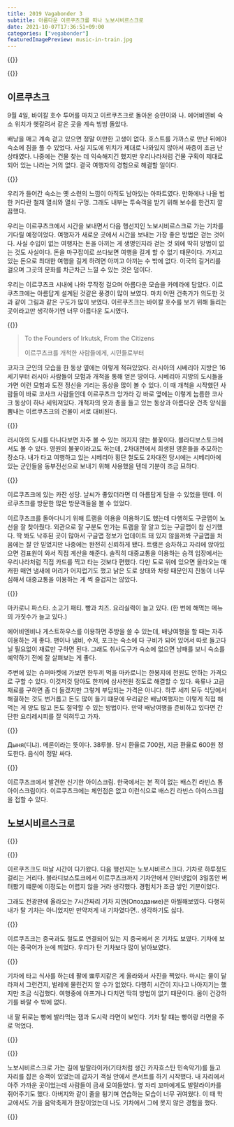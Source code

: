 ```yaml
---
title: 2019 Vagabonder 3
subtitle: 아름다운 이르쿠츠크를 떠나 노보시비르스크로
date: 2021-10-07T17:36:51+09:00
categories: ["vegabonder"]
featuredImagePreview: music-in-train.jpg
---
```


{{<bundle-image name="angara-river.jpg" alt="이르쿠츠크의 앙가라 강" caption="이르쿠츠크의 앙가라 강">}}

{{<bundle-image name="night.jpg" alt="night of Irkutsk" caption="이르쿠츠크의 야경">}}
## 이르쿠츠크

9월 4일, 바이칼 호수 투어를 마치고 이르쿠츠크로 돌아온 승민이와 나.
에어비엔비 숙소 위치가 헷갈려서 같은 곳을 계속 빙빙 돌았다.

배낭을 매고 계속 걷고 있으면 정말 이만한 고생이 없다.
호스트를 가까스로 만난 뒤에야 숙소에 짐을 풀 수 있었다.
사실 지도에 위치가 제대로 나와있지 않아서 짜증이 조금 난 상태였다.
나중에는 건물 찾는 데 익숙해지긴 했지만 우리나라처럼 건물 구획이 제대로 되어 있는 나라는 거의 없다.
결국 여행자의 경험으로 해결할 일이다.

{{<bundle-image name="aisle.jpg" alt="aisle of apartments">}}

우리가 들어간 숙소는 옛 소련의 느낌이 아직도 남아있는 아파트였다.
만화에나 나올 법한 커다란 철제 열쇠와 열쇠 구멍.
그래도 내부는 투숙객을 받기 위해 보수를 한건지 깔끔했다.

우리는 이르쿠츠크에서 시간을 보내면서 다음 행선지인 노보시비르스크로 가는 기차를 기다릴 예정이었다.
여행자가 새로운 곳에서 시간을 보내는 가장 좋은 방법은 걷는 것이다.
사실 수입이 없는 여행자는 돈을 아끼는 게 생명인지라 걷는 것 외에 딱히 방법이 없는 것도 사실이다.
돈을 마구잡이로 쓰다보면 여행을 길게 할 수 없기 때문이다.
가지고 있는 돈으로 최대한 여행을 길게 하려면 아끼고 아끼는 수 밖에 없다.
이국의 길거리를 걸으며 그곳의 문화를 차근차근 느낄 수 있는 것은 덤이다.

우리는 이르쿠츠크 시내에 나와 무작정 걸으며 아름다운 모습을 카메라에 담았다.
이르쿠츠크에는 아름답게 설계된 것같은 풍경이 많이 보였다.
마치 어떤 건축가가 의도한 것과 같이 그림과 같은 구도가 많이 보였다.
이르쿠츠크는 바이칼 호수를 보기 위해 들리는 곳이라고만 생각하기엔 너무 아름다운 도시였다.

{{<bundle-image name="cossack-spirit-statue.jpg" alt="Cossack Spirit 동상" caption="코자크 동상">}}

> To the Founders of Irkutsk, From the Citizens
>
> 이르쿠츠크를 개척한 사람들에게, 시민들로부터

코자크 군인의 모습을 한 동상 옆에는 이렇게 적혀있었다.
러시아의 시베리아 지방은 16세기부터 러시아 사람들이 모험과 개척을 통해 얻은 땅이다.
시베리아 지방의 도시들을 가면 이런 모험과 도전 정신을 기리는 동상을 많이 볼 수 있다.
이 때 개척을 시작했던 사람들이 바로 코사크 사람들인데 이르쿠츠크 앙가라 강 바로 옆에는 이렇게 늠름한 코사크 동상이 하나 세워져있다.
개척자의 옷과 총을 들고 있는 동상과 아름다운 건축 양식을 뽐내는 이르쿠츠크의 건물이 서로 대비된다.


{{<bundle-image name="eternal-flame.jpg" alt="eternal flame" caption="꺼지지 않는 불꽃">}}

러시아의 도시를 다니다보면 자주 볼 수 있는 꺼지지 않는 불꽃이다.
블라디보스토크에서도 볼 수 있다. 영원의 불꽃이라고도 하는데, 2차대전에서 희생된 영혼들을 추모하는 장소다.
내가 타고 여행하고 있는 시베리아 횡단 철도도 2차대전 당시에는 시베리아에 있는 군인들을 동부전선으로 보내기 위해 사용했을 텐데 기분이 조금 묘하다.

{{<bundle-image name="kazhan-church.jpg">}}

이르쿠츠크에 있는 카잔 성당. 날씨가 좋았더라면 더 아름답게 담을 수 있었을 텐데.
이르쿠츠크를 방문한 많은 방문객들을 볼 수 있었다.

이르쿠츠크를 돌아다니기 위해 트램을 이용을 이용하기도 했는데 다행히도 구글맵이 노선을 잘 찾아줬다.
외관으로 잘 구분도 안가는 트램을 잘 알고 있는 구글맵이 참 신기했다.
딱 봐도 낙후된 곳이 많아서 구글맵 정보가 업데이트 돼 있지 않을까봐
구글맵을 처음에는 잘 안 믿었지만 나중에는 완전히 신뢰하게 됐다.
트램은 승차하고 자리에 앉아있으면 검표원이 와서 직접 계산을 해준다.
솔직히 대중교통을 이용하는 승객 입장에서는 우리나라처럼 직접 카드를 찍고 타는 것보다 편했다.
다만 도로 위에 있으면 올라오는 매캐한 매연 냄새에 머리가 어지럽기도 했고
낡은 도로 상태와 차량 때문인지 진동이 너무 심해서 대중교통을 이용하는 게 썩 즐겁지는 않았다.

{{<bundle-image name="meal.jpg">}}

마카로니 파스타. 소고기 패티. 빵과 치즈. 요리실력이 늘고 있다.
(한 번에 해먹는 메뉴의 가짓수가 늘고 있다.)

에어비엔비나 게스트하우스를 이용하면 주방을 쓸 수 있는데, 배낭여행을 할 때는 자주 이용하는 게 좋다.
팬이나 냄비, 수저, 포크는 숙소에 다 구비가 되어 있어서 따로 들고다닐 필요없이 재료만 구하면 된다.
그래도 취사도구가 숙소에 없으면 낭패를 보니 숙소를 예약하기 전에 잘 살펴보는 게 좋다.

주변에 있는 슈퍼마켓에 가보면 한두끼 먹을 마카로니는 한봉지에 천원도 안하는 가격으로 구할 수 있다.
이것저것 담아도 한끼에 삼사천원 정도로 해결할 수 있다.
육류나 고급재료를 구하면 좀 더 들겠지만 그렇게 부담되는 가격은 아니다.
하루 세끼 모두 식당에서 해결하는 것도 번거롭고 돈도 많이 들기 떄문에
우리같은 배낭여행자는 이렇게 직접 해먹는 게 양도 많고 돈도 절약할 수 있는 방법이다.
만약 배낭여행을 준비하고 있다면 간단한 요리레시피를 잘 익혀두고 가자.

{{<bundle-image name="melon.jpg" alt="melon" caption="이르쿠츠크 중앙시장의 메론">}}

Дыня(디냐). 메론이라는 뜻이다.
38루블. 당시 환율로 700원, 지금 환율로 600원 정도한다.
음식이 정말 싸다.

{{<bundle-image name="baskin-robbins.jpg" alt="Baskin Robbins Icecream">}}

이르쿠츠크에서 발견한 신기한 아이스크림.
한국에서는 본 적이 없는 배스킨 라빈스 통 아이스크림이다.
이르쿠츠크에는 체인점은 없고 이런식으로 배스킨 라빈스 아이스크림을 접할 수 있다.

## 노보시비르스크로

{{<bundle-image name="route.png">}}

{{<bundle-image name="irkutsk-station.jpg">}}

이르쿠츠크도 떠날 시간이 다가왔다. 다음 행선지는 노보시비르스크다.
기차로 하루정도 걸리는 거리다.
블라디보스토크에서 이르쿠츠크까지 기차안에서 인터넷없이 3일동안 버텨봤기 떄문에 이정도는 어렵지 않을 거라 생각했다.
경험치가 조금 쌓인 기분이었다.

그래도 전광판에 올라오는 7시간짜리 기차 지연(Опоздание)은 아찔해보였다.
다행히 내가 탈 기차는 아니었지만 만약저게 내 기차였다면.. 생각하기도 싫다.

{{<bundle-image name="chinese-train.jpg" caption="중국에서 온 기차">}}

이르쿠츠크는 중국과도 철도로 연결되어 있는 지 중국에서 온 기차도 보였다.
기차에 보이는 중국어가 눈에 띄었다.
우리가 탄 기차보다 많이 낡아보였다.

{{<bundle-image name="pimples.jpg">}}

기차에 타고 식사를 하는데 팔에 뾰루지같은 게 올라와서 사진을 찍었다.
마시는 물이 달라져서 그런건지, 벌레에 물린건지 알 수가 없었다.
다행히 시간이 지나고 나아지기는 했지만 조금 식겁했다.
여행중에 아프거나 다치면 딱히 방법이 없기 때문이다.
몸이 건강하기를 바랄 수 밖에 없다.

내 팔 뒤로는 빵에 발라먹는 잼과 도시락 라면이 보인다.
기차 탈 떄는 빵이랑 라면을 주로 먹었다.

{{<bundle-image name="musician.png" caption="기차에 탄 발랄라이카 음악가">}}

{{<bundle-image name="music-in-train.jpg">}}

노보시비르스크로 가는 길에 발랄라이카(기타처럼 생긴 카자흐스탄 민속악기)를 들고 자리를 잡은 승객이 있었는데 갑자기 객실 안에서 콘서트를 하기 시작했다.
내 자리에서 아주 가까운 곳이었는데 사람들이 금새 모여들었다.
옆 자리 꼬마에게도 발랄라이카를 쥐어주기도 했다.
아버지와 같이 줄을 튕기며 연습하는 모습이 너무 귀여웠다.
이 때 학교에서도 가을 음악축제가 한창이었는데 나도 기차에서 그에 못지 않은 경험을 했다.

{{<bundle-image name="musician-card.jpg" caption="알 수 없는 음악가가 남기고 간 명함이다">}}
